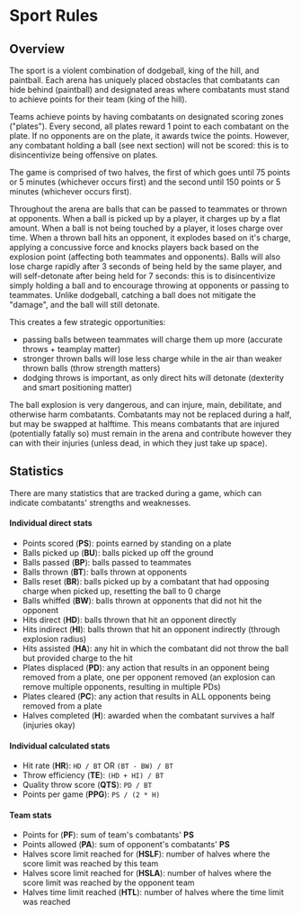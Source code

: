 # Sport Rules

## Overview

The sport is a violent combination of dodgeball, king of the hill, and paintball. Each arena has uniquely placed obstacles that combatants can hide behind (paintball) and designated areas where combatants must stand to achieve points for their team (king of the hill). 

Teams achieve points by having combatants on designated scoring zones ("plates"). Every second, all plates reward 1 point to each combatant on the plate. If no opponents are on the plate, it awards twice the points. However, any combatant holding a ball (see next section) will not be scored: this is to disincentivize being offensive on plates.

The game is comprised of two halves, the first of which goes until 75 points or 5 minutes (whichever occurs first) and the second until 150 points or 5 minutes (whichever occurs first).

Throughout the arena are balls that can be passed to teammates or thrown at opponents. When a ball is picked up by a player, it charges up by a flat amount. When a ball is not being touched by a player, it loses charge over time. When a thrown ball hits an opponent, it explodes based on it's charge, applying a concussive force and knocks players back based on the explosion point (affecting both teammates and opponents). Balls will also lose charge rapidly after 3 seconds of being held by the same player, and will self-detonate after being held for 7 seconds: this is to disincentivize simply holding a ball and to encourage throwing at opponents or passing to teammates. Unlike dodgeball, catching a ball does not mitigate the "damage", and the ball will still detonate.

This creates a few strategic opportunities:
- passing balls between teammates will charge them up more (accurate throws + teamplay matter)
- stronger thrown balls will lose less charge while in the air than weaker thrown balls (throw strength matters)
- dodging throws is important, as only direct hits will detonate (dexterity and smart positioning matter)

The ball explosion is very dangerous, and can injure, main, debilitate, and otherwise harm combatants. Combatants may not be replaced during a half, but may be swapped at halftime. This means combatants that are injured (potentially fatally so) must remain in the arena and contribute however they can with their injuries (unless dead, in which they just take up space).

## Statistics

There are many statistics that are tracked during a game, which can indicate combatants' strengths and weaknesses.

#### Individual direct stats

- Points scored (**PS**): points earned by standing on a plate
- Balls picked up (**BU**): balls picked up off the ground
- Balls passed (**BP**): balls passed to teammates
- Balls thrown (**BT**): balls thrown at opponents
- Balls reset (**BR**): balls picked up by a combatant that had opposing charge when picked up, resetting the ball to 0 charge
- Balls whiffed (**BW**): balls thrown at opponents that did not hit the opponent
- Hits direct (**HD**): balls thrown that hit an opponent directly
- Hits indirect (**HI**): balls thrown that hit an opponent indirectly (through explosion radius)
- Hits assisted (**HA**): any hit in which the combatant did not throw the ball but provided charge to the hit
- Plates displaced (**PD**): any action that results in an opponent being removed from a plate, one per opponent removed (an explosion can remove multiple opponents, resulting in multiple PDs)
- Plates cleared (**PC**): any action that results in ALL opponents being removed from a plate
- Halves completed (**H**): awarded when the combatant survives a half (injuries okay)

#### Individual calculated stats

- Hit rate (**HR**): `HD / BT` OR `(BT - BW) / BT`
- Throw efficiency (**TE**): `(HD + HI) / BT`
- Quality throw score (**QTS**): `PD / BT`
- Points per game (**PPG**): `PS / (2 * H)`

#### Team stats
- Points for (**PF**): sum of team's combatants' **PS**
- Points allowed (**PA**): sum of opponent's combatants' **PS**
- Halves score limit reached for (**HSLF**): number of halves where the score limit was reached by this team
- Halves score limit reached for (**HSLA**): number of halves where the score limit was reached by the opponent team
- Halves time limit reached (**HTL**): number of halves where the time limit was reached